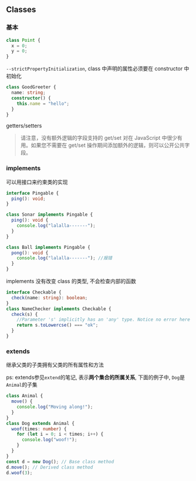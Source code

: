 ## Classes

### 基本

```ts
class Point {
  x = 0;
  y = 0;
}
```

`--strictPropertyInitialization`, class 中声明的属性必须要在 constructor 中初始化

```ts
class GoodGreeter {
  name: string;
  constructor() {
    this.name = "hello";
  }
}
```

getters/setters

> 请注意，没有额外逻辑的字段支持的 get/set 对在 JavaScript 中很少有用。如果您不需要在 get/set 操作期间添加额外的逻辑，则可以公开公共字段。

### implements

可以用接口来约束类的实现

```ts
interface Pingable {
  ping(): void;
}

class Sonar implements Pingable {
  ping(): void {
    console.log("lalalla-------");
  }
}

class Ball implements Pingable {
  pong(): void {
    console.log("lalalla-------"); //报错
  }
}
```

implements 没有改变 class 的类型, 不会检查内部的函数

```ts
interface Checkable {
  check(name: string): boolean;
}
class NameChecker implements Checkable {
  check(s) {
    //Parameter 's' implicitly has an 'any' type. Notice no error here
    return s.toLowercse() === "ok";
  }
}
```

### extends

继承父类的子类拥有父类的所有属性和方法

ps: extends参见`extend`的笔记, 表示**两个集合的所属关系**, 下面的例子中, `Dog`是`Animal`的子集 

```ts
class Animal {
  move() {
    console.log("Moving along!");
  }
}
class Dog extends Animal {
  woof(times: number) {
    for (let i = 0; i < times; i++) {
      console.log("woof!");
    }
  }
}
const d = new Dog(); // Base class method
d.move(); // Derived class method
d.woof(3);
```

